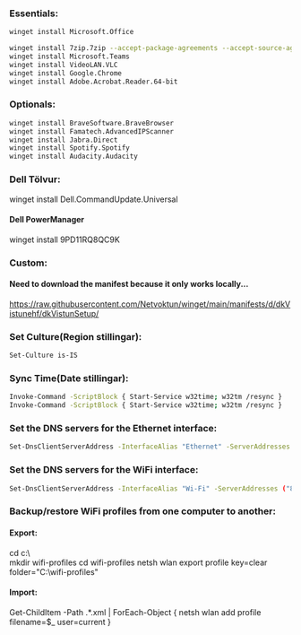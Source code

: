 ### Essentials:  
```bash
winget install Microsoft.Office
```
```bash
winget install 7zip.7zip --accept-package-agreements --accept-source-agreements  
winget install Microsoft.Teams  
winget install VideoLAN.VLC  
winget install Google.Chrome  
winget install Adobe.Acrobat.Reader.64-bit  
```

### Optionals:  
```bash
winget install BraveSoftware.BraveBrowser  
winget install Famatech.AdvancedIPScanner  
winget install Jabra.Direct  
winget install Spotify.Spotify  
winget install Audacity.Audacity  
```

### Dell Tölvur:
winget install Dell.CommandUpdate.Universal
#### Dell PowerManager
winget install 9PD11RQ8QC9K

### Custom:  
#### Need to download the manifest because it only works locally...
https://raw.githubusercontent.com/Netvoktun/winget/main/manifests/d/dkVistunehf/dkVistunSetup/
  
### Set Culture(Region stillingar):
```bash
Set-Culture is-IS
```

### Sync Time(Date stillingar):
```bash
Invoke-Command -ScriptBlock { Start-Service w32time; w32tm /resync }
Invoke-Command -ScriptBlock { Start-Service w32time; w32tm /resync }

```
### Set the DNS servers for the Ethernet interface:  
```bash
Set-DnsClientServerAddress -InterfaceAlias "Ethernet" -ServerAddresses ("8.8.8.8", "8.8.4.4")
```
### Set the DNS servers for the WiFi interface:  
```bash
Set-DnsClientServerAddress -InterfaceAlias "Wi-Fi" -ServerAddresses ("8.8.8.8", "8.8.4.4")
```
### Backup/restore WiFi profiles from one computer to another:  
#### Export:  
cd c:\  
mkdir wifi-profiles
cd wifi-profiles
netsh wlan export profile key=clear folder="C:\wifi-profiles"

#### Import:  
Get-ChildItem -Path .\*.xml | ForEach-Object { netsh wlan add profile filename=$_ user=current }
  
  
